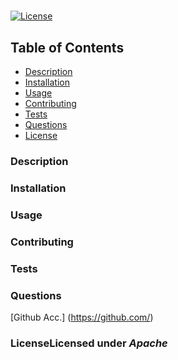 # 
[![License](https://img.shields.io/badge/License-Apache%202.0-blue.svg)](https://opensource.org/licenses/Apache-2.0)

## Table of Contents
* [Description](###description)
* [Installation](###installation)
* [Usage](###usage)
* [Contributing](###contributing)
* [Tests](###tests)
* [Questions](###questions)
* [License](###license)

### Description


### Installation


### Usage


### Contributing


### Tests


### Questions
[Github Acc.] (https://github.com/)



### LicenseLicensed under _Apache_

